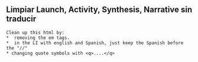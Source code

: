 ## Limpiar Launch, Activity, Synthesis, Narrative sin traducir

```
Clean up this html by:
*  removing the em tags.
*  in the LI with english and Spanish, just keep the Spanish before the "//"
* changing quote symbols with <q>....</q>
```
